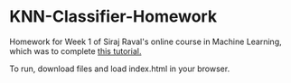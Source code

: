 # KNN-Classifier-Homework

Homework for Week 1 of Siraj Raval's online course in Machine Learning, which was to complete [this tutorial.](https://codelabs.developers.google.com/codelabs/tensorflowjs-teachablemachine-codelab/index.html#0)


To run, download files and load index.html in your browser.


